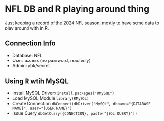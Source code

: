 # NFL DB and R playing around thing
Just keeping a record of the 2024 NFL season, mostly to have some data to play around with in R.

## Connection Info
* Database: NFL
* User: access (no password, read only)
* Admin: pbk/secret

## Using R wtih MySQL

* Install MySQL Drivers
  `install.packages("RMySQL")`
* Load MySQL Module
  `library(RMySQL)`
* Create Connection
  `dbConnect(dbDriver("MySQL", dbname="{DATABASE NAME}", user="{USER NAME}")`
* Issue Query
  `dbGetQuery({CONECTION}, paste("{SQL QUERY}"))`
